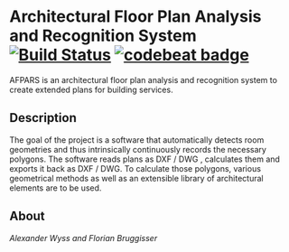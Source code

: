 # Architectural Floor Plan Analysis and Recognition System [![Build Status](https://travis-ci.org/cansik/architectural-floor-plan.svg?branch=master)](https://travis-ci.org/cansik/architectural-floor-plan) [![codebeat badge](https://codebeat.co/badges/244f2179-f84e-4a39-8943-3285d0cf8337)](https://codebeat.co/projects/github-com-cansik-architectural-floor-plan)
AFPARS is an architectural floor plan analysis and recognition system to create extended plans for building services.

## Description
The goal of the project is a software that automatically detects room geometries and thus intrinsically continuously records the necessary polygons. The software reads plans as DXF / DWG , calculates them and exports it back as DXF / DWG. To calculate those polygons, various geometrical methods as well as an extensible library of architectural elements are to be used.

## About
*Alexander Wyss and Florian Bruggisser*
